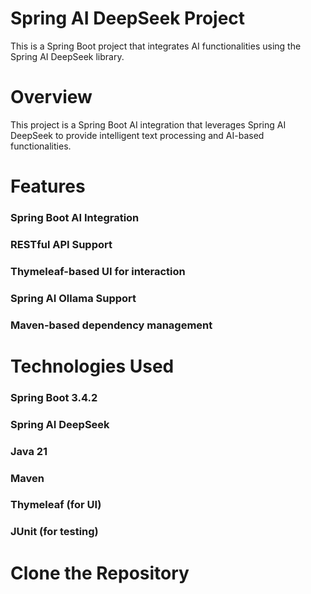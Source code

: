 # Spring AI DeepSeek Project


This is a Spring Boot project that integrates AI functionalities using the Spring AI DeepSeek library.


# Overview
This project is a Spring Boot AI integration that leverages Spring AI DeepSeek to provide intelligent text processing and AI-based functionalities.


# Features
### Spring Boot AI Integration
### RESTful API Support
### Thymeleaf-based UI for interaction
### Spring AI Ollama Support
### Maven-based dependency management

# Technologies Used
### Spring Boot 3.4.2
### Spring AI DeepSeek
### Java 21
### Maven
### Thymeleaf (for UI)
### JUnit (for testing)

# Clone the Repository



